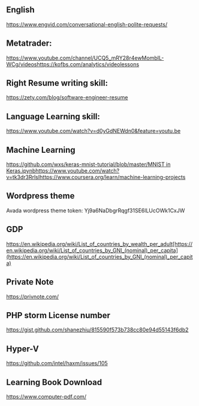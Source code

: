 ## English

https://www.engvid.com/conversational-english-polite-requests/

## Metatrader:

https://www.youtube.com/channel/UCQ5_mRY28r4ewMombIL-WCg/videoshttps://kofbs.com/analytics/videolessons

## Right Resume writing skill:

https://zety.com/blog/software-engineer-resume

## Language Learning skill:

https://www.youtube.com/watch?v=d0yGdNEWdn0&feature=youtu.be

## Machine Learning

[https://github.com/wxs/keras-mnist-tutorial/blob/master/MNIST in Keras.ipynb](https://github.com/wxs/keras-mnist-tutorial/blob/master/MNIST%20in%20Keras.ipynb)https://www.youtube.com/watch?v=tk3dr3RrlsIhttps://www.coursera.org/learn/machine-learning-projects

## Wordpress theme

Avada wordpress theme token:
Yj9a6NaDbgrRqgf31SE6lLUcOWk1CxJW

## GDP

https://en.wikipedia.org/wiki/List_of_countries_by_wealth_per_adult[https://en.wikipedia.org/wiki/List_of_countries_by_GNI_(nominal)_per_capita](https://en.wikipedia.org/wiki/List_of_countries_by_GNI_(nominal)_per_capita)

## Private Note

https://privnote.com/

## PHP storm License number

https://gist.github.com/shanezhiu/815590f573b738cc80e94d55143f6db2

## Hyper-V

https://github.com/intel/haxm/issues/105

## Learning Book Download

https://www.computer-pdf.com/
